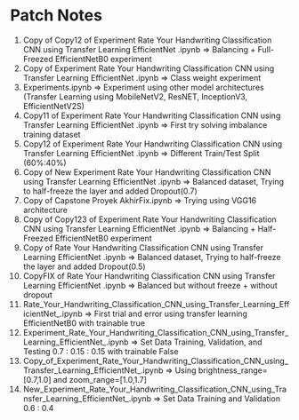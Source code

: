 # Patch Notes

1. Copy of Copy12 of Experiment Rate Your Handwriting Classification CNN using Transfer Learning EfficientNet .ipynb => Balancing + Full-Freezed EfficientNetB0 experiment
2. Copy of Experiment Rate Your Handwriting Classification CNN using Transfer Learning EfficientNet .ipynb => Class weight experiment
3. Experiments.ipynb => Experiment using other model architectures (Transfer Learning using MobileNetV2, ResNET, InceptionV3, EfficientNetV2S)
4. Copy11 of Experiment Rate Your Handwriting Classification CNN using Transfer Learning EfficientNet .ipynb => First try solving imbalance training dataset
5. Copy12 of Experiment Rate Your Handwriting Classification CNN using Transfer Learning EfficientNet .ipynb => Different Train/Test Split (60%:40%)
6. Copy of New Experiment Rate Your Handwriting Classification CNN using Transfer Learning EfficientNet .ipynb => Balanced dataset, Trying to half-freeze the layer and added Dropout(0.7)
7. Copy of Capstone Proyek AkhirFix.ipynb => Trying using VGG16 architecture
8. Copy of Copy123 of Experiment Rate Your Handwriting Classification CNN using Transfer Learning EfficientNet .ipynb => Balancing + Half-Freezed EfficientNetB0 experiment
9. Copy of Rate Your Handwriting Classification CNN using Transfer Learning EfficientNet .ipynb => Balanced dataset, Trying to half-freeze the layer and added Dropout(0.5)
10. CopyFIX of Rate Your Handwriting Classification CNN using Transfer Learning EfficientNet .ipynb => Balanced but without freeze + without dropout
11. Rate_Your_Handwriting_Classification_CNN_using_Transfer_Learning_EfficientNet_.ipynb => First trial and error using transfer learning EfficientNetB0 with trainable true
12. Experiment_Rate_Your_Handwriting_Classification_CNN_using_Transfer_Learning_EfficientNet_.ipynb => Set Data Training, Validation, and Testing 0.7 : 0.15 : 0.15 with trainable False
13. Copy_of_Experiment_Rate_Your_Handwriting_Classification_CNN_using_Transfer_Learning_EfficientNet_.ipynb => Using brightness_range=[0.7,1.0] and zoom_range=[1.0,1.7]
14. New_Experiment_Rate_Your_Handwriting_Classification_CNN_using_Transfer_Learning_EfficientNet_.ipynb => Set Data Training and Validation 0.6 : 0.4
